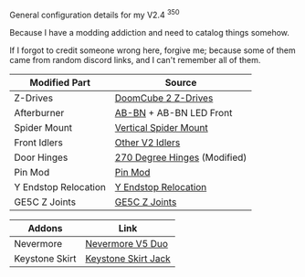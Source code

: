 General configuration details for my V2.4 <sup>350</sup>

Because I have a modding addiction and need to catalog things somehow.

If I forgot to credit someone wrong here, forgive me; because some of them came from random discord links, and I can't remember all of them.

Modified Part | Source
------------- | -------------
Z-Drives | [DoomCube 2 Z-Drives]
Afterburner | [AB-BN] + AB-BN LED Front
Spider Mount | [Vertical Spider Mount]
Front Idlers | [Other V2 Idlers]
Door Hinges | [270 Degree Hinges] (Modified)
Pin Mod | [Pin Mod]
Y Endstop Relocation | [Y Endstop Relocation]
GE5C Z Joints | [GE5C Z Joints]

Addons | Link
------------- | -------------
Nevermore | [Nevermore V5 Duo]
Keystone Skirt | [Keystone Skirt Jack]

[DoomCube 2 Z-Drives]: https://github.com/FrankenVoron/DoomCube-2/tree/main/STLs/Z_Drives
[AB-BN]: https://github.com/VoronDesign/VoronUsers/tree/master/printer_mods/Badnoob/AB-BN
[Vertical Spider Mount]: https://github.com/hoschi73/VoronUsers/tree/master/printer_mods/hoschi/FYSETC_Spider_DIN_Mount
[Other V2 Idlers]: https://github.com/VoronDesign/VoronUsers/tree/master/printer_mods/Phalanx/Other-V2-Idlers
[270 Degree Hinges]: https://github.com/VoronDesign/VoronUsers/tree/master/printer_mods/chrisrgonzales/270_degree_hinge
[Pin Mod]: https://github.com/VoronDesign/VoronUsers/tree/master/printer_mods/hartk1213/Voron2.4_Pins_Mod
[Y Endstop Relocation]: https://github.com/VoronDesign/VoronUsers/tree/master/printer_mods/hartk1213/Voron2.4_Y_Endstop_Relocation
[GE5C Z Joints]: https://github.com/hartk1213/MISC/tree/main/Voron%20Mods/Voron%202/2.4/Voron2.4_GE5C

[Nevermore V5 Duo]: https://github.com/0ndsk4/VoronUsers/tree/0ndsk4/printer_mods/0ndsk4/Nevermore_Air_Filter/Nevermore_Micro/V5%20Duo
[Keystone Skirt Jack]: https://github.com/VoronDesign/VoronUsers/tree/master/legacy_printers/printer_mods/bryansj/Keystone_Jack_Universal_Skirt_Insert